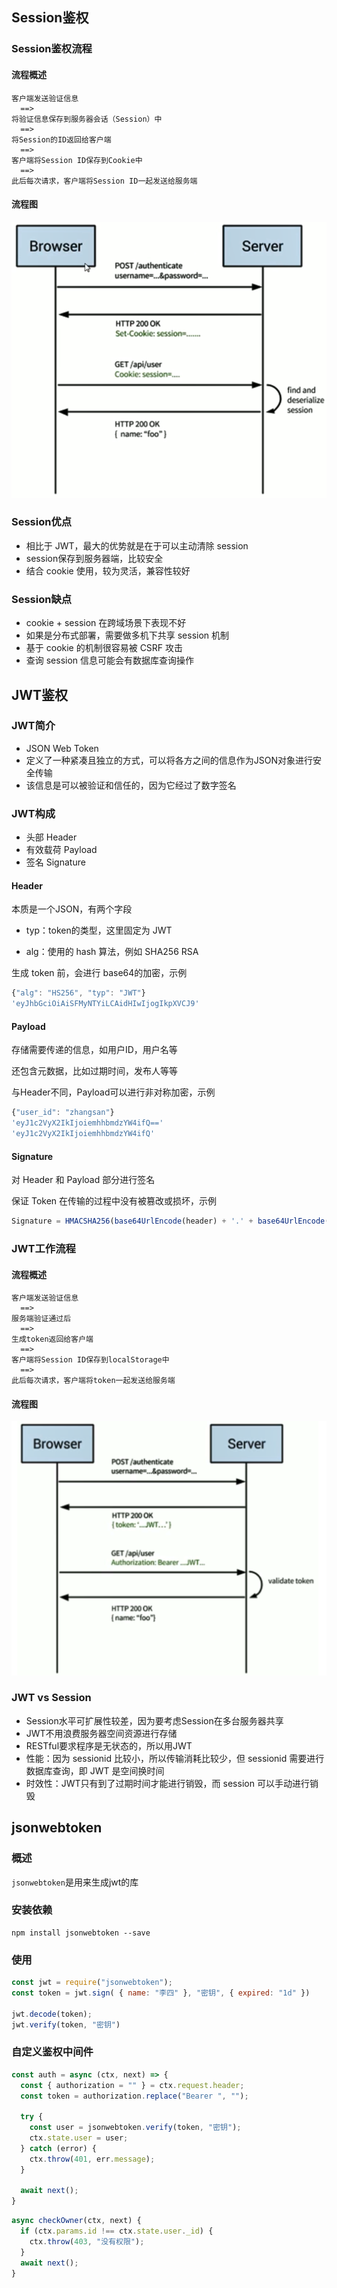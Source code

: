## Session鉴权

### Session鉴权流程

#### 流程概述

```
客户端发送验证信息
  ==>
将验证信息保存到服务器会话（Session）中
  ==>
将Session的ID返回给客户端
  ==>
客户端将Session ID保存到Cookie中
  ==>
此后每次请求，客户端将Session ID一起发送给服务端
```

#### 流程图

![](./images/image-20201012021907098.png)

### Session优点

* 相比于 JWT，最大的优势就是在于可以主动清除 session
* session保存到服务器端，比较安全
* 结合 cookie 使用，较为灵活，兼容性较好

### Session缺点

* cookie + session 在跨域场景下表现不好
* 如果是分布式部署，需要做多机下共享 session 机制
* 基于 cookie 的机制很容易被 CSRF 攻击
* 查询 session 信息可能会有数据库查询操作



## JWT鉴权

### JWT简介

* JSON Web Token
* 定义了一种紧凑且独立的方式，可以将各方之间的信息作为JSON对象进行安全传输
* 该信息是可以被验证和信任的，因为它经过了数字签名

### JWT构成

* 头部 Header
* 有效载荷 Payload
* 签名 Signature

#### Header

本质是一个JSON，有两个字段

* typ：token的类型，这里固定为 JWT

* alg：使用的 hash 算法，例如 SHA256 RSA

生成 token 前，会进行 base64的加密，示例

```js
{"alg": "HS256", "typ": "JWT"}
'eyJhbGciOiAiSFMyNTYiLCAidHIwIjogIkpXVCJ9'
```

#### Payload

存储需要传递的信息，如用户ID，用户名等

还包含元数据，比如过期时间，发布人等等

与Header不同，Payload可以进行非对称加密，示例

```js
{"user_id": "zhangsan"}
'eyJ1c2VyX2IkIjoiemhhbmdzYW4ifQ=='
'eyJ1c2VyX2IkIjoiemhhbmdzYW4ifQ'
```

#### Signature

对 Header 和 Payload 部分进行签名

保证 Token 在传输的过程中没有被篡改或损坏，示例

```js
Signature = HMACSHA256(base64UrlEncode(header) + '.' + base64UrlEncode(payload), secret)
```

### JWT工作流程

#### 流程概述

```
客户端发送验证信息
  ==>
服务端验证通过后
  ==>
生成token返回给客户端
  ==>
客户端将Session ID保存到localStorage中
  ==>
此后每次请求，客户端将token一起发送给服务端
```

#### 流程图

![](./images/image-20210322124851985.png)

### JWT vs Session

* Session水平可扩展性较差，因为要考虑Session在多台服务器共享
* JWT不用浪费服务器空间资源进行存储
* RESTful要求程序是无状态的，所以用JWT
* 性能：因为 sessionid 比较小，所以传输消耗比较少，但 sessionid 需要进行数据库查询，即 JWT 是空间换时间
* 时效性：JWT只有到了过期时间才能进行销毁，而 session 可以手动进行销毁



## jsonwebtoken

### 概述

`jsonwebtoken`是用来生成jwt的库

### 安装依赖

```shell
npm install jsonwebtoken --save
```

### 使用

```js
const jwt = require("jsonwebtoken");
const token = jwt.sign( { name: "李四" }, "密钥", { expired: "1d" })

jwt.decode(token);
jwt.verify(token, "密钥")
```

### 自定义鉴权中间件

```js
const auth = async (ctx, next) => {
  const { authorization = "" } = ctx.request.header;
  const token = authorization.replace("Bearer ", "");
    
  try {
    const user = jsonwebtoken.verify(token, "密钥");
    ctx.state.user = user;
  } catch (error) {
    ctx.throw(401, err.message);
  }
    
  await next();
}
```

```js
async checkOwner(ctx, next) {
  if (ctx.params.id !== ctx.state.user._id) {
    ctx.throw(403, "没有权限");
  }
  await next();
}
```

